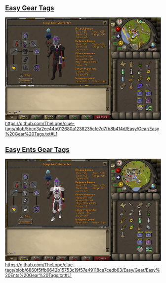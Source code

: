 ## [Easy Gear Tags](Easy%20Gear%20Tags.txt)
![Easy Gear](../../Docs/Easy%20Gear.png)
https://github.com/TheLope/clue-tags/blob/5bcc3a2ee44b012680a1238235cfe7d7fb8b414d/Easy/Gear/Easy%20Gear%20Tags.txt#L1

## [Easy Ents Gear Tags](Easy%20Ents%20Gear%20Tags.txt)
![Easy Ent Gear](../../Docs/Easy%20Ents%20Gear.png)
https://github.com/TheLope/clue-tags/blob/6860f5ffb6642b15753c19f57e49118ca7cedb63/Easy/Gear/Easy%20Ents%20Gear%20Tags.txt#L1